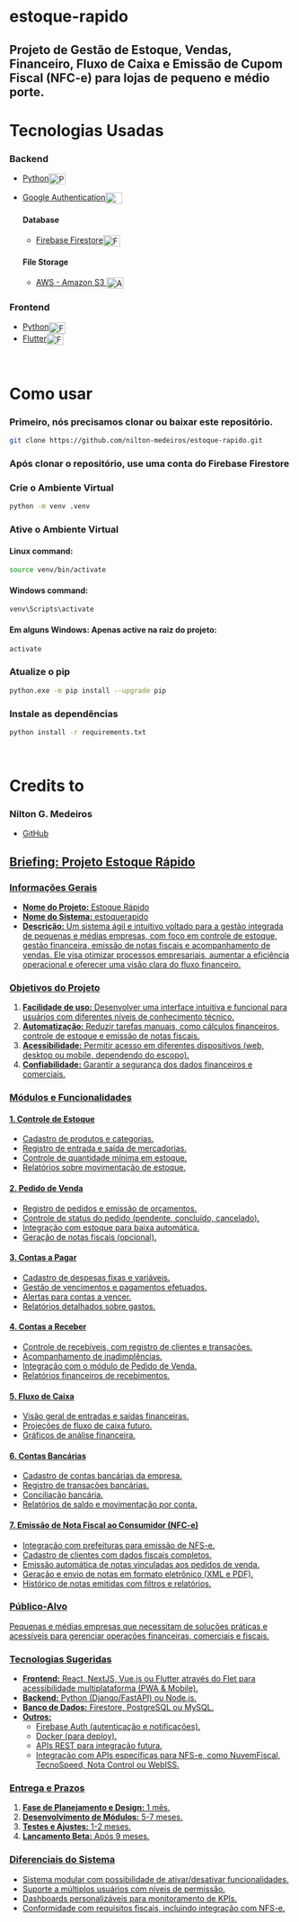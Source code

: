 # estoque-rapido

## Projeto de Gestão de Estoque, Vendas, Financeiro, Fluxo de Caixa e Emissão de Cupom Fiscal (NFC-e) para lojas de pequeno e médio porte.

# Tecnologias Usadas

### Backend


- <a href="https://www.python.org/"> Python</a><img align="center" alt="Python" height="20" width="30" src="https://logohistory.net/wp-content/uploads/2023/06/Python-Emblem.png">
- <a href="https://firebase.google.com/products/auth/">Google Authentication</a><img align="center" alt="Google Authentication" height="20" width="30" src="https://upload.wikimedia.org/wikipedia/commons/8/84/Google_Authenticator_%28April_2023%29.svg">


  #### Database

  - <a href="https://firebase.google.com/">Firebase Firestore</a><img align="center" alt="Firebase Firestore" height="20" width="30" src="https://www.svgrepo.com/show/353735/firebase.svg">


  #### File Storage
  - <a href="https://aws.amazon.com/pt/s3/">AWS - Amazon S3 </a><img align="center" alt="Amazon S3" height="20" width="30" src="https://www.practical-go-lessons.com/img/amazon_s3.0fd7ad6f.png">


### Frontend


- <a href="https://flet.dev/"> Python</a><img align="center" alt="Flet framework" height="20" width="30" src="https://flet.dev/img/logo.svg">
- <a href="https://flutter.dev/">Flutter</a><img align="center" alt="Flutter" height="20" width="30" src="https://www.svgrepo.com/show/353751/flutter.svg">


<br>

# Como usar

### Primeiro, nós precisamos clonar ou baixar este repositório.

```bash
git clone https://github.com/nilton-medeiros/estoque-rapido.git
```

### Após clonar o repositório, use uma conta do Firebase Firestore

### Crie o Ambiente Virtual

```bash
python -m venv .venv
```

### Ative o Ambiente Virtual

#### Linux command:

```bash
source venv/bin/activate
```

#### Windows command:

```bash
venv\Scripts\activate
```

#### Em alguns Windows: Apenas active na raiz do projeto:

```bash
activate
```

### Atualize o pip

```bash
python.exe -m pip install --upgrade pip
```

### Instale as dependências

```bash
python install -r requirements.txt
```

<br>

# Credits to

### Nilton G. Medeiros

- <a href="https://github.com/nilton-medeiros"> GitHub



## Briefing: Projeto Estoque Rápido

### Informações Gerais
- **Nome do Projeto:** Estoque Rápido
- **Nome do Sistema:** estoquerapido
- **Descrição:** Um sistema ágil e intuitivo voltado para a gestão integrada de pequenas e médias empresas, com foco em controle de estoque, gestão financeira, emissão de notas fiscais e acompanhamento de vendas. Ele visa otimizar processos empresariais, aumentar a eficiência operacional e oferecer uma visão clara do fluxo financeiro.

### Objetivos do Projeto
1. **Facilidade de uso:** Desenvolver uma interface intuitiva e funcional para usuários com diferentes níveis de conhecimento técnico.
2. **Automatização:** Reduzir tarefas manuais, como cálculos financeiros, controle de estoque e emissão de notas fiscais.
3. **Acessibilidade:** Permitir acesso em diferentes dispositivos (web, desktop ou mobile, dependendo do escopo).
4. **Confiabilidade:** Garantir a segurança dos dados financeiros e comerciais.

### Módulos e Funcionalidades
#### 1. Controle de Estoque
- Cadastro de produtos e categorias.
- Registro de entrada e saída de mercadorias.
- Controle de quantidade mínima em estoque.
- Relatórios sobre movimentação de estoque.

#### 2. Pedido de Venda
- Registro de pedidos e emissão de orçamentos.
- Controle de status do pedido (pendente, concluído, cancelado).
- Integração com estoque para baixa automática.
- Geração de notas fiscais (opcional).

#### 3. Contas a Pagar
- Cadastro de despesas fixas e variáveis.
- Gestão de vencimentos e pagamentos efetuados.
- Alertas para contas a vencer.
- Relatórios detalhados sobre gastos.

#### 4. Contas a Receber
- Controle de recebíveis, com registro de clientes e transações.
- Acompanhamento de inadimplências.
- Integração com o módulo de Pedido de Venda.
- Relatórios financeiros de recebimentos.

#### 5. Fluxo de Caixa
- Visão geral de entradas e saídas financeiras.
- Projeções de fluxo de caixa futuro.
- Gráficos de análise financeira.

#### 6. Contas Bancárias
- Cadastro de contas bancárias da empresa.
- Registro de transações bancárias.
- Conciliação bancária.
- Relatórios de saldo e movimentação por conta.

#### 7. Emissão de Nota Fiscal ao Consumidor (NFC-e)
- Integração com prefeituras para emissão de NFS-e.
- Cadastro de clientes com dados fiscais completos.
- Emissão automática de notas vinculadas aos pedidos de venda.
- Geração e envio de notas em formato eletrônico (XML e PDF).
- Histórico de notas emitidas com filtros e relatórios.

### Público-Alvo
Pequenas e médias empresas que necessitam de soluções práticas e acessíveis para gerenciar operações financeiras, comerciais e fiscais.

### Tecnologias Sugeridas
- **Frontend:** React, NextJS, Vue.js ou Flutter através do Flet para acessibilidade multiplataforma (PWA & Mobile).
- **Backend:** Python (Django/FastAPI) ou Node.js.
- **Banco de Dados:** Firestore, PostgreSQL ou MySQL.
- **Outros:**
  - Firebase Auth (autenticação e notificações).
  - Docker (para deploy).
  - APIs REST para integração futura.
  - Integração com APIs específicas para NFS-e, como NuvemFiscal, TecnoSpeed, Nota Control ou WebISS.

### Entrega e Prazos
1. **Fase de Planejamento e Design:** 1 mês.
2. **Desenvolvimento de Módulos:** 5-7 meses.
3. **Testes e Ajustes:** 1-2 meses.
4. **Lançamento Beta:** Após 9 meses.

### Diferenciais do Sistema
- Sistema modular com possibilidade de ativar/desativar funcionalidades.
- Suporte a múltiplos usuários com níveis de permissão.
- Dashboards personalizáveis para monitoramento de KPIs.
- Conformidade com requisitos fiscais, incluindo integração com NFS-e.
